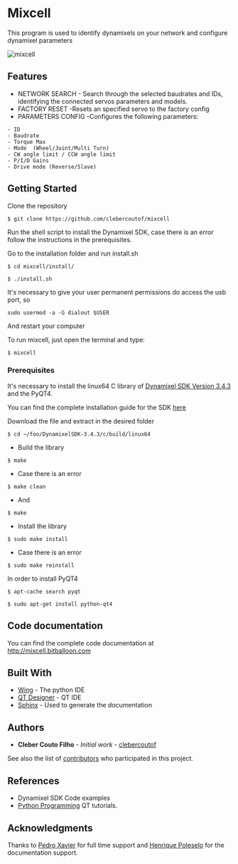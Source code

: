 # Mixcell

This program is used to identify dynamixels on your network and configure dynamixel parameters

![mixcell](https://cloud.githubusercontent.com/assets/21127944/26158221/8c964ac8-3af1-11e7-8d05-dc0d2a411292.png)

## Features
* NETWORK SEARCH - Search through the selected baudrates and IDs, identifying the connected servos parameters and models.
* FACTORY RESET -Resets an specified servo to the factory config
* PARAMETERS CONFIG -Configures the following parameters:
```
- ID
- Baudrate
- Torque Max
- Mode 	(Wheel/Joint/Multi Turn)
- CW angle limit / CCW angle limit
- P/I/D Gains
- Drive mode (Reverse/Slave)
```
## Getting Started

Clone the repository

```
$ git clone https://github.com/clebercoutof/mixcell
```

Run the shell script to install the Dynamixel SDK, case there is an error follow the instructions 
in the prerequisites.

Go to the installation folder and run install.sh

```
$ cd mixcell/install/
```

```
$ ./install.sh
```
It's necessary to give your user permanent permissions do access the usb port, so
```
sudo usermod -a -G dialout $USER 
```
And restart your computer

To run mixcell, just open the terminal and type:
```
$ mixcell
```
### Prerequisites
It's necessary to install the linux64 C library of [Dynamixel SDK Version 3.4.3](https://github.com/ROBOTIS-GIT/DynamixelSDK/releases/tag/3.4.3) and the PyQT4. 

You can find the complete installation guide for the SDK [here](http://emanual.robotis.com/docs/en/software/dynamixel/dynamixel_sdk/overview/)

Download the file and extract in the desired folder

```
$ cd ~/foo/DynamixelSDK-3.4.3/c/build/linux64
```

* Build the library

```
$ make
```

* Case there is an error

```
$ make clean
```

* And

```
$ make
```
* Install the library

```
$ sudo make install
```

* Case there is an error

```
$ sudo make reinstall
```

In order to install PyQT4
```
$ apt-cache search pyqt
```

```
$ sudo apt-get install python-qt4
```

## Code documentation
You can find the complete code documentation at http://mixcell.bitballoon.com

## Built With

* [Wing](https://wingware.com/) - The python IDE
* [QT Designer](https://www.qt.io/ide/) - QT IDE
* [Sphinx](http://www.sphinx-doc.org/en/stable/) - Used to generate the documentation

## Authors

* **Cleber Couto Filho** - *Initial work* - [clebercoutof](https://github.com/clebercoutof)

See also the list of [contributors](https://github.com/your/project/contributors) who participated in this project.

## References

* Dynamixel SDK Code examples
* [Python Programming](https://pythonprogramming.net/) QT tutorials.

## Acknowledgments
Thanks to [Pedro Xavier](https://github.com/pxalcantara) for full time support and [Henrique Poleselo](https://github.com/hpoleselo) for the documentation support.


